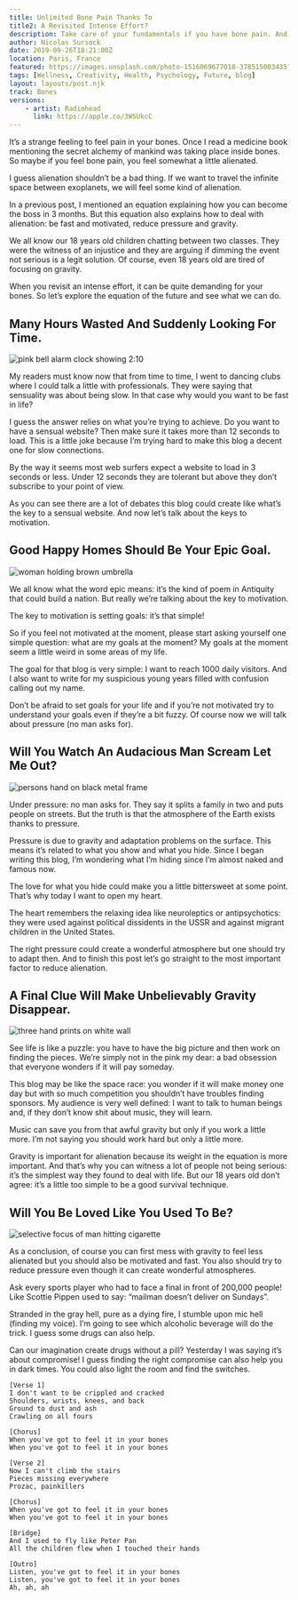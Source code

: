 ```yaml
---
title: Unlimited Bone Pain Thanks To 
title2: A Revisited Intense Effort?
description: Take care of your fundamentals if you have bone pain. And remember to have a great time. Cool showers are never far away in this big bad world.
author: Nicolas Sursock
date: 2019-09-26T18:21:00Z
location: Paris, France
featured: https://images.unsplash.com/photo-1516069677018-378515003435?ixlib=rb-4.0.3&ixid=MnwxMjA3fDB8MHxwaG90by1wYWdlfHx8fGVufDB8fHx8&auto=format&fit=crop
tags: [Wellness, Creativity, Health, Psychology, Future, blog]
layout: layouts/post.njk
track: Bones
versions:
    - artist: Radiohead
      link: https://apple.co/3WSUkcC
---
```


It’s a strange feeling to feel pain in your bones. Once I read a medicine book mentioning the secret alchemy of mankind was taking place inside bones. So maybe if you feel bone pain, you feel somewhat a little alienated.

I guess alienation shouldn’t be a bad thing. If we want to travel the infinite space between exoplanets, we will feel some kind of alienation.

In a previous post, I mentioned an equation explaining how you can become the boss in 3 months. But this equation also explains how to deal with alienation: be fast and motivated, reduce pressure and gravity.

We all know our 18 years old children chatting between two classes. They were the witness of an injustice and they are arguing if dimming the event not serious is a legit solution. Of course, even 18 years old are tired of focusing on gravity.

When you revisit an intense effort, it can be quite demanding for your bones. So let’s explore the equation of the future and see what we can do.

## Many Hours Wasted And Suddenly Looking For Time.

<aside class="md:-mr-56 md:float-right w-full md:w-2/3 md:px-8">
  <img x-intersect.once.ratio-0="$el.src = $el.dataset.src" class="rounded-lg" alt="pink bell alarm clock showing 2:10" data-src="https://images.unsplash.com/photo-1468174829941-1d60ae85c487?ixlib=rb-4.0.3&ixid=MnwxMjA3fDB8MHxwaG90by1wYWdlfHx8fGVufDB8fHx8&auto=format&fit=crop&q=80&w=800&h=600">
</aside>

My readers must know now that from time to time, I went to dancing clubs where I could talk a little with professionals. They were saying that sensuality was about being slow. In that case why would you want to be fast in life?

I guess the answer relies on what you’re trying to achieve. Do you want to have a sensual website? Then make sure it takes more than 12 seconds to load. This is a little joke because I’m trying hard to make this blog a decent one for slow connections.

By the way it seems most web surfers expect a website to load in 3 seconds or less. Under 12 seconds they are tolerant but above they don’t subscribe to your point of view.

As you can see there are a lot of debates this blog could create like what’s the key to a sensual website. And now let’s talk about the keys to motivation.

## Good Happy Homes Should Be Your Epic Goal.

<aside class="md:-ml-56 md:float-left w-full md:w-2/3 md:px-8">
  <img x-intersect.once.ratio-0="$el.src = $el.dataset.src" class="rounded-lg" alt="woman holding brown umbrella" data-src="https://images.unsplash.com/photo-1457131760772-7017c6180f05?ixlib=rb-4.0.3&ixid=MnwxMjA3fDB8MHxwaG90by1wYWdlfHx8fGVufDB8fHx8&auto=format&fit=crop&q=80&w=800&h=600">
</aside>

We all know what the word epic means: it’s the kind of poem in Antiquity that could build a nation. But really we’re talking about the key to motivation.

The key to motivation is setting goals: it’s that simple!

So if you feel not motivated at the moment, please start asking yourself one simple question: what are my goals at the moment? My goals at the moment seem a little weird in some areas of my life.

The goal for that blog is very simple: I want to reach 1000 daily visitors. And I also want to write for my suspicious young years filled with confusion calling out my name.

Don’t be afraid to set goals for your life and if you’re not motivated try to understand your goals even if they’re a bit fuzzy. Of course now we will talk about pressure (no man asks for).

## Will You Watch An Audacious Man Scream Let Me Out?

<aside class="md:-mr-56 md:float-right w-full md:w-2/3 md:px-8">
  <img x-intersect.once.ratio-0="$el.src = $el.dataset.src" class="rounded-lg" alt="persons hand on black metal frame" data-src="https://images.unsplash.com/photo-1601655147657-d1ec21627a71?ixlib=rb-4.0.3&ixid=MnwxMjA3fDB8MHxwaG90by1wYWdlfHx8fGVufDB8fHx8&auto=format&fit=crop&q=80&w=800&h=600">
</aside>

Under pressure: no man asks for. They say it splits a family in two and puts people on streets. But the truth is that the atmosphere of the Earth exists thanks to pressure.

Pressure is due to gravity and adaptation problems on the surface. This means it’s related to what you show and what you hide. Since I began writing this blog, I’m wondering what I’m hiding since I’m almost naked and famous now.

The love for what you hide could make you a little bittersweet at some point. That’s why today I want to open my heart.

The heart remembers the relaxing idea like neuroleptics or antipsychotics: they were used against political dissidents in the USSR and against migrant children in the United States.

The right pressure could create a wonderful atmosphere but one should try to adapt then. And to finish this post let’s go straight to the most important factor to reduce alienation.

## A Final Clue Will Make Unbelievably Gravity Disappear.

<aside class="md:-ml-56 md:float-left w-full md:w-2/3 md:px-8">
  <img x-intersect.once.ratio-0="$el.src = $el.dataset.src" class="rounded-lg" alt="three hand prints on white wall" data-src="https://images.unsplash.com/photo-1530036067142-31e9b88da9b9?ixlib=rb-4.0.3&ixid=MnwxMjA3fDB8MHxwaG90by1wYWdlfHx8fGVufDB8fHx8&auto=format&fit=crop&q=80&w=800&h=600">
</aside>

See life is like a puzzle: you have to have the big picture and then work on finding the pieces. We’re simply not in the pink my dear: a bad obsession that everyone wonders if it will pay someday.

This blog may be like the space race: you wonder if it will make money one day but with so much competition you shouldn’t have troubles finding sponsors. My audience is very well defined: I want to talk to human beings and, if they don’t know shit about music, they will learn.

Music can save you from that awful gravity but only if you work a little more. I’m not saying you should work hard but only a little more.

Gravity is important for alienation because its weight in the equation is more important. And that’s why you can witness a lot of people not being serious: it’s the simplest way they found to deal with life. But our 18 years old don’t agree: it’s a little too simple to be a good survival technique.

## Will You Be Loved Like You Used To Be?

<aside class="md:-mr-56 md:float-right w-full md:w-2/3 md:px-8">
  <img x-intersect.once.ratio-0="$el.src = $el.dataset.src" class="rounded-lg" alt="selective focus of man hitting cigarette" data-src="https://images.unsplash.com/photo-1494225157324-2feadbc1382a?ixlib=rb-4.0.3&ixid=MnwxMjA3fDB8MHxwaG90by1wYWdlfHx8fGVufDB8fHx8&auto=format&fit=crop&q=80&w=800&h=600">
</aside>

As a conclusion, of course you can first mess with gravity to feel less alienated but you should also be motivated and fast. You also should try to reduce pressure even though it can create wonderful atmospheres.

Ask every sports player who had to face a final in front of 200,000 people! Like Scottie Pippen used to say: “mailman doesn’t deliver on Sundays”.

Stranded in the gray hell, pure as a dying fire, I stumble upon mic hell (finding my voice). I’m going to see which alcoholic beverage will do the trick. I guess some drugs can also help.

Can our imagination create drugs without a pill? Yesterday I was saying it’s about compromise! I guess finding the right compromise can also help you in dark times. You could also light the room and find the switches.

```
[Verse 1]
I don't want to be crippled and cracked
Shoulders, wrists, knees, and back
Ground to dust and ash
Crawling on all fours

[Chorus]
When you've got to feel it in your bones
When you've got to feel it in your bones

[Verse 2]
Now I can't climb the stairs
Pieces missing everywhere
Prozac, painkillers

[Chorus]
When you've got to feel it in your bones
When you've got to feel it in your bones

[Bridge]
And I used to fly like Peter Pan
All the children flew when I touched their hands

[Outro]
Listen, you've got to feel it in your bones
Listen, you've got to feel it in your bones
Ah, ah, ah
```
